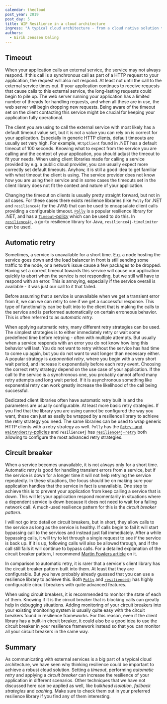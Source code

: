 ```yaml
---
calendar: thecloud
post_year: 2019
post_day: 5
title: WIP Resilience in a cloud architecture
ingress: "A typical cloud architecture - from a cloud native solution to a public cloud solution - consists of multiple connected services. Some of these services are your own, others are third-party services. Common for these is that they all communicate with each other over a network and that they depend on each other's availability.\r\n\r\nWhen your application integrates with another service - your application must handle erroneous behavior from the service. Thinking resilience is, based on my experience, something we developers often forget and is first addressed once we experience availability issues with the service in production."
authors:
  - Eirik Jenssen Daling
---
```

## Timeout

When your application calls an external service, the service may not always respond. If this call is a synchronous call as part of a HTTP request to your application, the request will also not respond. At least not until the call to the external service times out. If your application continues to receive requests that cause calls to this external service, the long-lasting requests could begin to pile up. The web server running your application has a limited number of threads for handling requests, and when all these are in use, the web server will begin dropping new requests. Being aware of the timeout set on the client contacting this service might be crucial for keeping your application fully operational.

The client you are using to call the external service with most likely has a default timeout value set, but it is not a value you can rely on is correct for your application. Especially in generic HTTP clients, default timeouts are usually set very high. For example, `HttpClient` found in .NET has a default timeout of 100 seconds. Knowing what to expect from the service you are calling and the context of your application, you should adjust the timeout to fit your needs. When using client libraries made for calling a service provided by e.g. a public cloud provider, you can usually expect more correctly set default timeouts. Anyhow, it is still a good idea to get familiar with what timeout the client is using. The service provider does not know how you are using their service and in some cases the timeouts set in the client library does not fit the context and nature of your application.

Changing the timeout on clients is usually pretty straight forward, but not in all cases. For these cases there exists resilience libraries (like `Polly` for .NET and `resilience4j` for the JVM) that can be used to encapsulate client calls providing a configurable timeout. [`Polly`](https://github.com/App-vNext/Polly) is a popular resilience library for .NET, and has a [`Timeout`-policy](https://github.com/App-vNext/Polly/wiki/Timeout) which can be used to do this. In [`resilience4j`](https://resilience4j.readme.io/docs), a go-to resilience library for Java, `resilience4j-timelimiter` can be used.

## Automatic retry

Sometimes, a service is unavailable for a short time. E.g. a node hosting the service goes down and the load balancer in front is still sending some traffic to the node, or a network issue cause a few packages to be dropped. Having set a correct timeout towards this service will cause our application quickly to abort when the service is not responding, but we still will have to respond with an error. This is annoying, especially if the service overall is available - it was just our call to it that failed.

Before assuming that a service is unavailable when we get a transient error from it, we can we can retry to see if we get a successful response. This type of functionality can be built into to the client that is making the calls to the service and is performed automatically on certain erroneous behavior. This is often referred to as _automatic retry_.

When applying automatic retry, many different retry strategies can be used. The simplest strategies is to either immediately retry or wait some predefined time before retrying - often with multiple attempts. But usually when a service responds with an error you do not know how long this behavior will last. You do not want to retry without the service has had time to come up again, but you do not want to wait longer than necessary either. A popular strategy is _exponential retry_, where you begin with a very short wait period, and increase it exponentially before each retry event. Choosing the correct retry strategy depend on the use case of your application. If the call to the service is a synchronous one, you probably cannot afford many retry attempts and long wait period. If it is asynchronous something like exponential retry can work greatly increase the likelihood of the call being successful.

Dedicated client libraries often have automatic retry built in and the parameters are usually configurable. At least more basic retry strategies. If you find that the library you are using cannot be configured the way you want, these can just as easily be wrapped by a resilience library to achieve the retry strategy you need. The same libraries can be used to wrap generic HTTP clients with a retry strategy as well. `Polly` has the [`Retry`- and `WaitAndRetry`-policies](https://github.com/App-vNext/Polly/wiki/Retry) and `resilience4j` has [`resilience4j-retry`](https://resilience4j.readme.io/docs/retry) both allowing to configure the most advanced retry strategies.

## Circuit breaker

When a service becomes unavailable, it is not always only for a short time. Automatic retry is good for handling transient errors from a service, but if the service is down for a longer time it will not help retrying the service repeatedly. In these situations, the focus should be on making sure your application handles that the service in fact is unavailable. One step to achieve this is to prevent your application from keep calling a service that is down. This will let your application respond momentarily in situations where a dependent service is down because it does not need to wait for a failing network call. A much-used resilience pattern for this is the _circuit breaker pattern_.

I will not go into detail on circuit breakers, but in short, they allow calls to the service as long as the service is healthy. If calls begin to fail it will start bypassing call to the services and instead just fail immediately. After a while bypassing calls, it will try to let through a single request to see if the service is back up. If it is up, following calls will also be allowed through, and if the call still fails it will continue to bypass calls. For a detailed explanation of the circuit breaker pattern, I recommend [Martin Fowlers article](https://martinfowler.com/bliki/CircuitBreaker.html) on it.

In comparison to automatic retry, it is rarer that a service's client library has the circuit breaker pattern built into them. At least that they are configurable. But you have probably already guessed that you can use a resilience library to achieve this. Both [`Polly`](https://github.com/App-vNext/Polly/wiki/Circuit-Breaker) and [`resilience4j`](https://resilience4j.readme.io/docs/circuitbreaker) has highly configurable circuit breakers with quite advanced features.

When using circuit breakers, it is recommended to monitor the state of each of them. Knowing if it is the circuit breaker that is blocking calls can greatly help in debugging situations. Adding monitoring of your circuit breakers into your existing monitoring system is usually quite easy with the circuit breakers found in resilience frameworks. For this reason, even if the client library has a built-in circuit breaker, it could also be a good idea to use the circuit breaker in your resilience framework instead so that you can monitor all your circuit breakers in the same way.

## Summary

As communicating with external services is a big part of a typical cloud architecture, we have seen why thinking resilience could be important to achieve a robust cloud solution. Setting a _timeout_, performing _automatic retry_ and applying a _circuit breaker_ can increase the resilience of your application in different scenarios. Other techniques that we have not discussed here can be applied as well, like _bulkhead isolation_, _fallback strategies_ and _caching_. Make sure to check them out in your preferred resilience library if you find any of them interesting.
